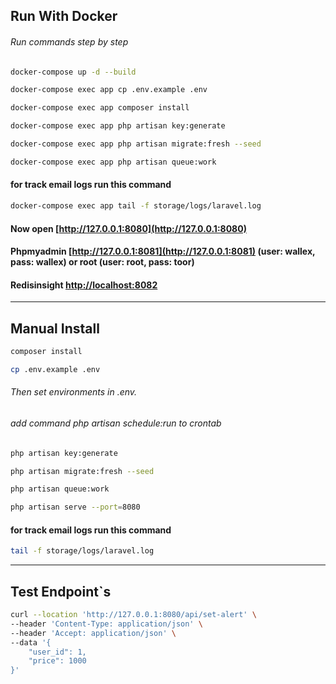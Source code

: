 ## Run With Docker
###### Run commands step by step

```bash 
docker-compose up -d --build 
```
```bash 
docker-compose exec app cp .env.example .env
```
```bash 
docker-compose exec app composer install
```
```bash 
docker-compose exec app php artisan key:generate
```
```bash 
docker-compose exec app php artisan migrate:fresh --seed
```
```bash 
docker-compose exec app php artisan queue:work 
```
#### for track email logs run this command
```bash 
docker-compose exec app tail -f storage/logs/laravel.log
```



#### Now open [http://127.0.0.1:8080](http://127.0.0.1:8080)
#### Phpmyadmin [http://127.0.0.1:8081](http://127.0.0.1:8081) (user: wallex, pass: wallex) or root (user: root, pass: toor)
#### Redisinsight [http://localhost:8082](http://localhost:8082)


___
## Manual Install
```bash 
composer install
```
```bash 
cp .env.example .env
```
###### Then set environments in .env.
###### add command php artisan schedule:run to crontab
```bash 
php artisan key:generate
```
```bash 
php artisan migrate:fresh --seed
```
```bash 
php artisan queue:work
```
```bash 
php artisan serve --port=8080
```
#### for track email logs run this command
```bash 
tail -f storage/logs/laravel.log
```


___
## Test Endpoint`s
```bash 
curl --location 'http://127.0.0.1:8080/api/set-alert' \
--header 'Content-Type: application/json' \
--header 'Accept: application/json' \
--data '{
    "user_id": 1,
    "price": 1000
}'
```
